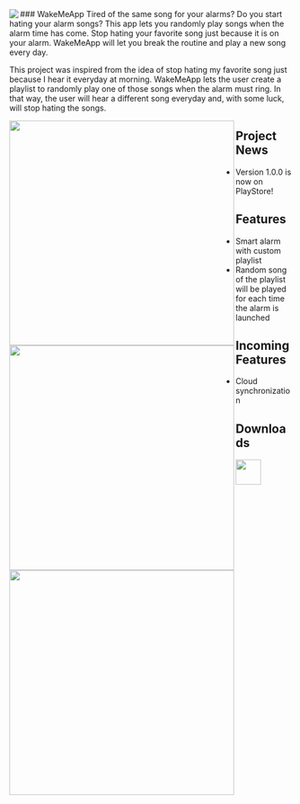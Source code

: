 <img src="https://s3.amazonaws.com/wakemeapp/WakeMeApp-240px.png?X-Amz-Date=20160903T080100Z&X-Amz-Expires=300&X-Amz-Algorithm=AWS4-HMAC-SHA256&X-Amz-Signature=f6cd96ff40d90f1d0de78f015ce1b0d2127d3c3278a3927c805f596586e75c12&X-Amz-Credential=ASIAJEGOOO5YNYSA5O4A/20160903/us-east-1/s3/aws4_request&X-Amz-SignedHeaders=Host&x-amz-security-token=FQoDYXdzEIn//////////wEaDJO0cZ4bY3fchrYk9yL6AZNTDkiuKTBtt8TK5WDB8ZraUv4vnvfDwt9ttbbJhHVeTFT46RYhlYPV4e09HMFhSwNmzB0TstoLvz9TPZbtY8A8L/SmY2D1r15qCKwlHeAQgmptVybmfx4wGXyqo/3Lxeg9q6UThl3z8ZKrMbRtKJi1PbwiwzPc0YlDwvVWHtAm/f3VND7F9i5jfqib/vvyUL1kxjyuDqtJdlSwuZQlvxeMwN65Es2HK9/t34ZQJc9invpWc4GNHTr6JLjf0cdkmvV0k4sIq8TQMGBXIKUuAaARDQHRhhCbM83vDKgn%2BVPAlRhyHZjI6kFMrJIDlcp1rK0uq6vV9riDwFUo6oCqvgU%3D" align="left" />
### WakeMeApp
Tired of the same song for your alarms? Do you start hating your alarm songs?
This app lets you randomly play songs when the alarm time has come.
Stop hating your favorite song just because it is on your alarm.
WakeMeApp will let you break the routine and play a new song every day.

This project was inspired from the idea of stop hating my favorite song just because I hear it everyday at morning.
WakeMeApp lets the user create a playlist to randomly play one of those songs when the alarm must ring.
In that way, the user will hear a different song everyday and, with some luck, will stop hating the songs.

<img src="https://s3.amazonaws.com/wakemeapp/Screenshot_2016-09-03-01-06-53.png?X-Amz-Date=20160903T081513Z&X-Amz-Expires=300&X-Amz-Algorithm=AWS4-HMAC-SHA256&X-Amz-Signature=2ac4a4a1fc7847d619b2c63329527c44e4ad482034f2cfe229217072203a5d33&X-Amz-Credential=ASIAJEGOOO5YNYSA5O4A/20160903/us-east-1/s3/aws4_request&X-Amz-SignedHeaders=Host&x-amz-security-token=FQoDYXdzEIn//////////wEaDJO0cZ4bY3fchrYk9yL6AZNTDkiuKTBtt8TK5WDB8ZraUv4vnvfDwt9ttbbJhHVeTFT46RYhlYPV4e09HMFhSwNmzB0TstoLvz9TPZbtY8A8L/SmY2D1r15qCKwlHeAQgmptVybmfx4wGXyqo/3Lxeg9q6UThl3z8ZKrMbRtKJi1PbwiwzPc0YlDwvVWHtAm/f3VND7F9i5jfqib/vvyUL1kxjyuDqtJdlSwuZQlvxeMwN65Es2HK9/t34ZQJc9invpWc4GNHTr6JLjf0cdkmvV0k4sIq8TQMGBXIKUuAaARDQHRhhCbM83vDKgn%2BVPAlRhyHZjI6kFMrJIDlcp1rK0uq6vV9riDwFUo6oCqvgU%3D" align="left" height="400px" />
<img src="https://s3.amazonaws.com/wakemeapp/Screenshot_2016-09-03-01-06-44.png?X-Amz-Date=20160903T081535Z&X-Amz-Expires=300&X-Amz-Algorithm=AWS4-HMAC-SHA256&X-Amz-Signature=a6c3e49849024c637abeb2daa42db14d0ca79bb7eda0a61fc563524239cd56ed&X-Amz-Credential=ASIAJEGOOO5YNYSA5O4A/20160903/us-east-1/s3/aws4_request&X-Amz-SignedHeaders=Host&x-amz-security-token=FQoDYXdzEIn//////////wEaDJO0cZ4bY3fchrYk9yL6AZNTDkiuKTBtt8TK5WDB8ZraUv4vnvfDwt9ttbbJhHVeTFT46RYhlYPV4e09HMFhSwNmzB0TstoLvz9TPZbtY8A8L/SmY2D1r15qCKwlHeAQgmptVybmfx4wGXyqo/3Lxeg9q6UThl3z8ZKrMbRtKJi1PbwiwzPc0YlDwvVWHtAm/f3VND7F9i5jfqib/vvyUL1kxjyuDqtJdlSwuZQlvxeMwN65Es2HK9/t34ZQJc9invpWc4GNHTr6JLjf0cdkmvV0k4sIq8TQMGBXIKUuAaARDQHRhhCbM83vDKgn%2BVPAlRhyHZjI6kFMrJIDlcp1rK0uq6vV9riDwFUo6oCqvgU%3D" align="left" height="400px" />
<img src="https://s3.amazonaws.com/wakemeapp/Screenshot_2016-09-03-01-08-13.png?X-Amz-Date=20160903T081531Z&X-Amz-Expires=300&X-Amz-Algorithm=AWS4-HMAC-SHA256&X-Amz-Signature=148ac3b8eced21ff6928cd84f0d0f4ede1a7110c2078284df045d93b18faac79&X-Amz-Credential=ASIAJEGOOO5YNYSA5O4A/20160903/us-east-1/s3/aws4_request&X-Amz-SignedHeaders=Host&x-amz-security-token=FQoDYXdzEIn//////////wEaDJO0cZ4bY3fchrYk9yL6AZNTDkiuKTBtt8TK5WDB8ZraUv4vnvfDwt9ttbbJhHVeTFT46RYhlYPV4e09HMFhSwNmzB0TstoLvz9TPZbtY8A8L/SmY2D1r15qCKwlHeAQgmptVybmfx4wGXyqo/3Lxeg9q6UThl3z8ZKrMbRtKJi1PbwiwzPc0YlDwvVWHtAm/f3VND7F9i5jfqib/vvyUL1kxjyuDqtJdlSwuZQlvxeMwN65Es2HK9/t34ZQJc9invpWc4GNHTr6JLjf0cdkmvV0k4sIq8TQMGBXIKUuAaARDQHRhhCbM83vDKgn%2BVPAlRhyHZjI6kFMrJIDlcp1rK0uq6vV9riDwFUo6oCqvgU%3D" align="left" height="400px" />

## Project News
 * Version 1.0.0 is now on PlayStore!

## Features
 * Smart alarm with custom playlist
 * Random song of the playlist will be played for each time the alarm is launched

## Incoming Features
 * Cloud synchronization

## Downloads
[<img src="https://play.google.com/intl/en_us/badges/images/apps/en-play-badge.png" height="45px" />](https://play.google.com/store/apps/details?id=com.doers.wakemeapp)
